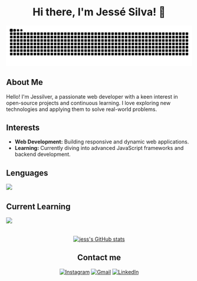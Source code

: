 <h1 align="center" >Hi there, I'm Jessé Silva! 👋</h1>

<div align="center">
   <picture align="center">
  <source media="(prefers-color-scheme: dark)" srcset="https://raw.githubusercontent.com/jessilver/jessilver/output/github-contribution-grid-snake-dark.svg">
  <source media="(prefers-color-scheme: light)" srcset="https://raw.githubusercontent.com/jessilver/jessilver/output/github-contribution-grid-snake.svg">
  <img alt="github contribution grid snake animation" src="https://raw.githubusercontent.com/jessilver/jessilver/output/github-contribution-grid-snake.svg">
</picture>
</div>

<h2>About Me</h2>
<p>Hello! I'm <span>Jessilver</span>, a passionate web developer with a keen interest in open-source projects and continuous learning. I love exploring new technologies and applying them to solve real-world problems.</p>

<h2>Interests</h2>
<ul>
    <li><strong>Web Development:</strong> Building responsive and dynamic web applications.</li>
    <li><strong>Learning:</strong> Currently diving into advanced JavaScript frameworks and backend development.</li>
</ul>

<h2>Lenguages</h2>

<p>
  <a href="https://skillicons.dev">
    <img src="https://skillicons.dev/icons?i=php,python,java,js,css,html" />
  </a>
</p>

<h2>Current Learning</h2>

<p>
  <a href="https://skillicons.dev">
    <img src="https://skillicons.dev/icons?i=django,laravel,docker" />
  </a>
</p>

<br>

<div align="center">
    <a href="https://github.com/anuraghazra/github-readme-stats">
        <img src="https://github-readme-stats.vercel.app/api?username=jessilver&show_icons=true&theme=dracula" alt="jess's GitHub stats">
    </a>
</div>

<h2 align="center">Contact me</h2>

<p align="center">
    <a href="https://instagram.com/jes.silv4" target="_blank"><img src="https://img.shields.io/badge/-Instagram-%23E4405F?style=for-the-badge&logo=instagram&logoColor=white" alt="Instagram"></a>
    <!-- <a href="#" target="_blank"><img src="https://img.shields.io/badge/Discord-7289DA?style=for-the-badge&logo=discord&logoColor=white" alt="Discord"></a> -->
    <a href="jesse1eliseu@gmail.com"><img src="https://img.shields.io/badge/-Gmail-%23333?style=for-the-badge&logo=gmail&logoColor=white" alt="Gmail"></a>
    <a href="https://www.linkedin.com/in/jess%C3%A9-eliseu-nunes-da-silva-68283127b/" target="_blank"><img src="https://img.shields.io/badge/-LinkedIn-%230077B5?style=for-the-badge&logo=linkedin&logoColor=white" alt="LinkedIn"></a>
</p>
